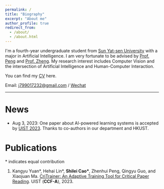 ```yaml
---
permalink: /
title: "Biography"
excerpt: "About me"
author_profile: true
redirect_from: 
  - /about/
  - /about.html
---
```


I'm a fourth-year undergraduate student from [Sun Yat-sen University](https://www.sysu.edu.cn/) with a major in Artificial Intelligence. I am very fortunate to be advised by [Prof. Peng](http://zhenhuipeng.com/) and [Prof. Zheng](https://hail-alloy-af4.notion.site/Juepeng-Zheng-d3b70a4b409145139c91e55813cc80fa). My research interest includes Computer Vision and the intersection of Artificial Intelligence and Human-Computer Interaction.
 
You can find my [CV](../assets/ShileiCao_CV.pdf) here.

Email: [j799017232@gmail.com](mailto:j799017232@gmail.com) / [Wechat](../images/weChat.jpg) 

---

News
===
- Aug 3, 2023: One paper about AI-powered learning systems is accepted by [UIST 2023](https://uist.acm.org/2023/). Thanks to co-authors in our department and HKUST.


Publications
===

\* indicates equal contribution

1. Kangyu Yuan\*, Hehai Lin\*, **Shilei Cao\***, Zhenhui Peng, Qingyu Guo, and Xiaojuan Ma. [CriTrainer: An Adaptive Training Tool for Critical Paper Reading](https://doi.org/10.1145/3586183.3606816). 
   UIST (**CCF-A**), 2023.


